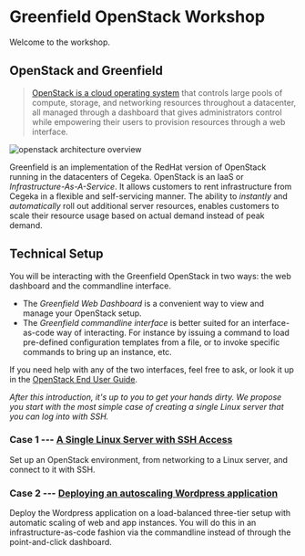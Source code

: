
# Greenfield OpenStack Workshop

Welcome to the workshop.

## OpenStack and Greenfield

> [OpenStack is a cloud operating system](https://www.openstack.org/software/) that controls large pools of compute, storage, and networking resources throughout a datacenter, all managed through a dashboard that gives administrators control while empowering their users to provision resources through a web interface.

![openstack architecture overview](https://www.openstack.org/themes/openstack/images/software/openstack-software-diagram.png)

Greenfield is an implementation of the RedHat version of OpenStack running in the datacenters of Cegeka. OpenStack is an IaaS or _Infrastructure-As-A-Service_. It allows customers to rent infrastructure from Cegeka in a flexible and self-servicing manner. The ability to _instantly_ and _automatically_ roll out additional server resources, enables customers to scale their resource usage based on actual demand instead of peak demand.

## Technical Setup

You will be interacting with the Greenfield OpenStack in two ways: the web dashboard and the commandline interface.

- The _Greenfield Web Dashboard_ is a convenient way to view and manage your OpenStack setup.
- The _Greenfield commandline interface_ is better suited for an interface-as-code way of interacting. For instance by issuing a command to load pre-defined configuration templates from a file, or to invoke specific commands to bring up an instance, etc.

If you need help with any of the two interfaces, feel free to ask, or look it up in the [OpenStack End User Guide](https://docs.openstack.org/user-guide/index.html).

_After this introduction, it's up to you to get your hands dirty. We propose you start with the most simple case of creating a single Linux server that you can log into with SSH._

### Case 1 --- [A Single Linux Server with SSH Access](case1_one_ssh_instance.md)
Set up an OpenStack environment, from networking to a Linux server, and connect to it with SSH.

### Case 2 --- [Deploying an autoscaling Wordpress application](case2_three_tier_webapp.md)
Deploy the Wordpress application on a load-balanced three-tier setup with automatic scaling of web and app instances. You will do this in an infrastructure-as-code fashion via the commandline instead of through the point-and-click dashboard.